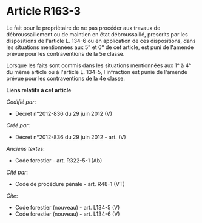 # Article R163-3

Le fait pour le propriétaire de ne pas procéder aux travaux de débroussaillement ou de maintien en état débroussaillé,
prescrits par les dispositions de l'article L. 134-6 ou en application de ces dispositions, dans les situations mentionnées
aux 5° et 6° de cet article, est puni de l'amende prévue pour les contraventions de la 5e classe.

Lorsque les faits sont commis dans les situations mentionnées aux 1° à 4° du même article ou à l'article L. 134-5,
l'infraction est punie de l'amende prévue pour les contraventions de la 4e classe.

**Liens relatifs à cet article**

_Codifié par_:

  - Décret n°2012-836 du 29 juin 2012 (V)

_Créé par_:

  - Décret n°2012-836 du 29 juin 2012 - art. (V)

_Anciens textes_:

  - Code forestier - art. R322-5-1 (Ab)

_Cité par_:

  - Code de procédure pénale - art. R48-1 (VT)

_Cite_:

  - Code forestier (nouveau) - art. L134-5 (V)
  - Code forestier (nouveau) - art. L134-6 (V)
